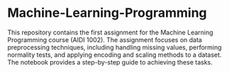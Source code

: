 # Machine-Learning-Programming
This repository contains the first assignment for the Machine Learning Programming course (AIDI 1002). The assignment focuses on data preprocessing techniques, including handling missing values, performing normality tests, and applying encoding and scaling methods to a dataset. The notebook provides a step-by-step guide to achieving these tasks.
